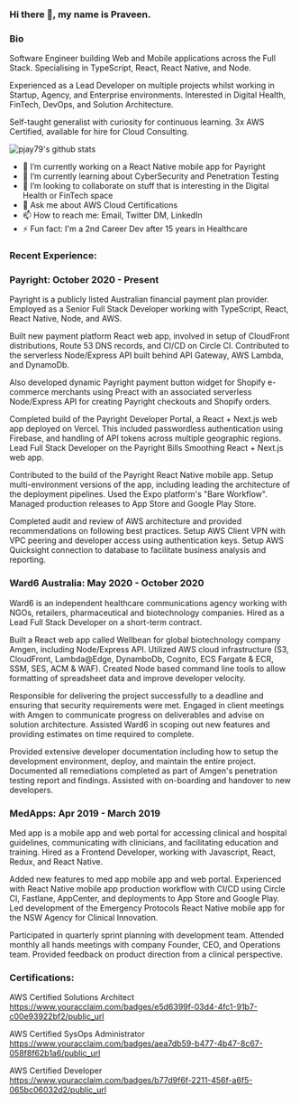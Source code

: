 ### Hi there 👋, my name is Praveen. 

### Bio

Software Engineer building Web and Mobile applications across the Full Stack. Specialising in TypeScript, React, React Native, and Node.

Experienced as a Lead Developer on multiple projects whilst working in Startup, Agency, and Enterprise environments.  Interested in Digital Health, FinTech, DevOps, and Solution Architecture. 

Self-taught generalist with curiosity for continuous learning. 3x AWS Certified, available for hire for Cloud Consulting.

![pjay79's github stats](https://github-readme-stats.vercel.app/api?username=pjay79&show_icons=true&theme=cobalt)

- 🔭 I’m currently working on a React Native mobile app for Payright
- 🌱 I’m currently learning about CyberSecurity and Penetration Testing
- 👯 I’m looking to collaborate on stuff that is interesting in the Digital Health or FinTech space
- 💬 Ask me about AWS Cloud Certifications
- 📫 How to reach me: Email, Twitter DM, LinkedIn
- ⚡ Fun fact: I'm a 2nd Career Dev after 15 years in Healthcare

### Recent Experience:

### Payright: October 2020 - Present

Payright is a publicly listed Australian financial payment plan provider. Employed as a Senior Full Stack Developer working with TypeScript, React, React Native, Node, and AWS.

Built new payment platform React web app, involved in setup of CloudFront distributions, Route 53 DNS records, and CI/CD on Circle CI. Contributed to the serverless Node/Express API built behind API Gateway, AWS Lambda, and DynamoDb.  

Also developed dynamic Payright payment button widget for Shopify e-commerce merchants using Preact with an associated serverless Node/Express API for creating Payright checkouts and Shopify orders. 

Completed build of the Payright Developer Portal, a React + Next.js web app deployed on Vercel. This included passwordless authentication using Firebase, and handling of API tokens across multiple geographic regions. Lead Full Stack Developer on the Payright Bills Smoothing React + Next.js web app. 

Contributed to the build of the Payright React Native mobile app. Setup multi-environment versions of the app, including leading the architecture of the deployment pipelines. Used the Expo platform's "Bare Workflow". Managed production releases to App Store and Google Play Store.

Completed audit and review of AWS architecture and provided recommendations on following best practices. Setup AWS Client VPN with VPC peering and developer access using authentication keys. Setup AWS Quicksight connection to database to facilitate business analysis and reporting.

### Ward6 Australia: May 2020 - October 2020

Ward6 is an independent healthcare communications agency working with NGOs, retailers, pharmaceutical and biotechnology companies. Hired as a Lead Full Stack Developer on a short-term contract.

Built a React web app called Wellbean for global biotechnology company Amgen, including Node/Express API. Utilized AWS cloud infrastructure (S3, CloudFront, Lambda@Edge, DynamboDb, Cognito, ECS Fargate & ECR, SSM, SES, ACM & WAF). Created Node based command line tools to allow formatting of spreadsheet data and improve developer velocity.

Responsible for delivering the project successfully to a deadline and ensuring that security requirements were met. Engaged in client meetings with Amgen to communicate progress on deliverables and advise on solution architecture. Assisted Ward6 in scoping out new features and providing estimates on time required to complete.

Provided extensive developer documentation including how to setup the development environment, deploy, and maintain the entire project. Documented all remediations completed as part of Amgen's penetration testing report and findings.  Assisted with on-boarding and handover to new developers.

### MedApps: Apr 2019 - March 2019

Med app is a mobile app and web portal for accessing clinical and hospital guidelines, communicating with clinicians, and facilitating education and training. Hired as a Frontend Developer, working with Javascript, React, Redux, and React Native.

Added new features to med app mobile app and web portal. Experienced with React Native mobile app production workflow with CI/CD using Circle CI, Fastlane, AppCenter, and deployments to App Store and Google Play. Led development of the Emergency Protocols React Native mobile app for the NSW Agency for Clinical Innovation.

Participated in quarterly sprint planning with development team. Attended monthly all hands meetings with company Founder, CEO, and Operations team. Provided feedback on product direction from a clinical perspective.

### Certifications:

AWS Certified Solutions Architect  
https://www.youracclaim.com/badges/e5d6399f-03d4-4fc1-91b7-c00e93922bf2/public_url

AWS Certified SysOps Administrator  
https://www.youracclaim.com/badges/aea7db59-b477-4b47-8c67-058f8f62b1a6/public_url

AWS Certified Developer  
https://www.youracclaim.com/badges/b77d9f6f-2211-456f-a6f5-065bc06032d2/public_url
